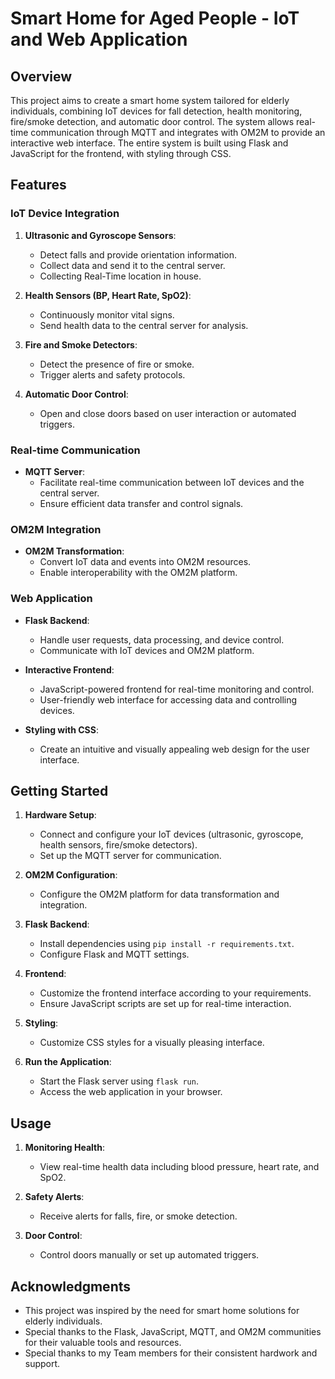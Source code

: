 # Smart Home for Aged People - IoT and Web Application

## Overview

This project aims to create a smart home system tailored for elderly individuals, combining IoT devices for fall detection, health monitoring, fire/smoke detection, and automatic door control. The system allows real-time communication through MQTT and integrates with OM2M to provide an interactive web interface. The entire system is built using Flask and JavaScript for the frontend, with styling through CSS.

## Features

### IoT Device Integration

1. **Ultrasonic and Gyroscope Sensors**:
   - Detect falls and provide orientation information.
   - Collect data and send it to the central server.
   - Collecting Real-Time location in house.

2. **Health Sensors (BP, Heart Rate, SpO2)**:
   - Continuously monitor vital signs.
   - Send health data to the central server for analysis.

3. **Fire and Smoke Detectors**:
   - Detect the presence of fire or smoke.
   - Trigger alerts and safety protocols.

4. **Automatic Door Control**:
   - Open and close doors based on user interaction or automated triggers.

### Real-time Communication

- **MQTT Server**:
   - Facilitate real-time communication between IoT devices and the central server.
   - Ensure efficient data transfer and control signals.

### OM2M Integration

- **OM2M Transformation**:
   - Convert IoT data and events into OM2M resources.
   - Enable interoperability with the OM2M platform.

### Web Application

- **Flask Backend**:
   - Handle user requests, data processing, and device control.
   - Communicate with IoT devices and OM2M platform.

- **Interactive Frontend**:
   - JavaScript-powered frontend for real-time monitoring and control.
   - User-friendly web interface for accessing data and controlling devices.

- **Styling with CSS**:
   - Create an intuitive and visually appealing web design for the user interface.

## Getting Started

1. **Hardware Setup**:
   - Connect and configure your IoT devices (ultrasonic, gyroscope, health sensors, fire/smoke detectors).
   - Set up the MQTT server for communication.

2. **OM2M Configuration**:
   - Configure the OM2M platform for data transformation and integration.

3. **Flask Backend**:
   - Install dependencies using `pip install -r requirements.txt`.
   - Configure Flask and MQTT settings.

4. **Frontend**:
   - Customize the frontend interface according to your requirements.
   - Ensure JavaScript scripts are set up for real-time interaction.

5. **Styling**:
   - Customize CSS styles for a visually pleasing interface.

6. **Run the Application**:
   - Start the Flask server using `flask run`.
   - Access the web application in your browser.

## Usage

1. **Monitoring Health**:
   - View real-time health data including blood pressure, heart rate, and SpO2.

2. **Safety Alerts**:
   - Receive alerts for falls, fire, or smoke detection.

3. **Door Control**:
   - Control doors manually or set up automated triggers.

## Acknowledgments

- This project was inspired by the need for smart home solutions for elderly individuals.
- Special thanks to the Flask, JavaScript, MQTT, and OM2M communities for their valuable tools and resources.
- Special thanks to my Team members for their consistent hardwork and support.

